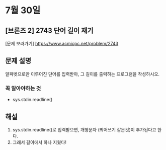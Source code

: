 # 7월 30일

## [브론즈 2] 2743 단어 길이 재기

[문제 보러가기]
https://www.acmicpc.net/problem/2743

## 문제 설명

알파벳으로만 이루어진 단어를 입력받아, 그 길이를 출력하는 프로그램을 작성하시오.

### 꼭 알아야하는 것

-   sys.stdin.readline()

## 해설

1. sys.stdin.readline()로 입력받으면, 개행문자 (띄어쓰기 같은것)이 추가된다고 한다.
2. 그래서 길이에서 하나 지웠다!
